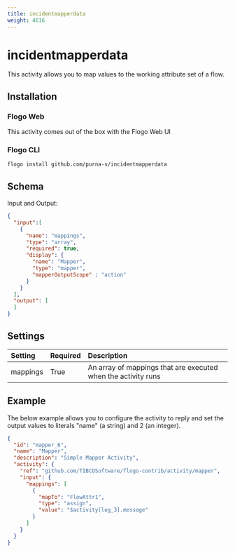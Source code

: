 ```yaml
---
title: incidentmapperdata
weight: 4616
---
```


# incidentmapperdata
This activity allows you to map values to the working attribute set of a flow.

## Installation
### Flogo Web
This activity comes out of the box with the Flogo Web UI
### Flogo CLI
```bash
flogo install github.com/purna-s/incidentmapperdata
```

## Schema
Input and Output:

```json
{
  "input":[
    {
      "name": "mappings",
      "type": "array",
      "required": true,
      "display": {
        "name": "Mapper",
        "type": "mapper",
        "mapperOutputScope" : "action"
      }
    }
  ],
  "output": [
  ]
}
```
## Settings
| Setting     | Required | Description |
|:------------|:---------|:------------|
| mappings    | True     | An array of mappings that are executed when the activity runs |

## Example
The below example allows you to configure the activity to reply and set the output values to literals "name" (a string) and 2 (an integer).

```json
{
  "id": "mapper_6",
  "name": "Mapper",
  "description": "Simple Mapper Activity",
  "activity": {
    "ref": "github.com/TIBCOSoftware/flogo-contrib/activity/mapper",
    "input": {
      "mappings": [
        {
          "mapTo": "FlowAttr1",
          "type": "assign",
          "value": "$activity[log_3].message"
        }
      ]
    }
  }
}
```
